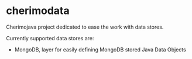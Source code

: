 cherimodata
===========
Cherimojava project dedicated to ease the work with data stores.

Currently supported data stores are:

* MongoDB, layer for easily defining MongoDB stored Java Data Objects
